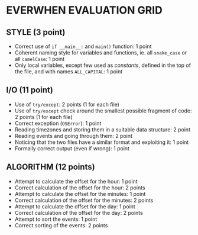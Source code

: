 # EVERWHEN EVALUATION GRID

## STYLE (3 point)

* Correct use of `if __main__:` and `main()` function: 1 point
* Coherent naming style for variables and functions, ie. all `snake_case` or all `camelCase`: 1 point
* Only local variables, except few used as *constants*, defined in the top of the file, and with names `ALL_CAPITAL`: 1 point

## I/O  (11 point)

* Use of `try/except`: 2 points (1 for each file)
* Use of `try/except` check around the smallest possible fragment of code: 2 points (1 for each file)
* Correct exception (`OSError`): 1 point
* Reading timezones and storing them in a suitable data structure: 2 point
* Reading events and going through them: 2 point
* Noticing that the two files have a similar format and exploiting it: 1 point
* Formally correct output (even if wrong): 1 point

## ALGORITHM (12 points)

* Attempt to calculate the offset for the hour: 1 point
* Correct calculation of the offset for the hour: 2 points
* Attempt to calculate the offset for the minutes: 1 point
* Correct calculation of the offset for the minutes: 2 points
* Attempt to calculate the offset for the day: 1 point
* Correct calculation of the offset for the day: 2 points
* Attempt to sort the events: 1 point
* Correct sorting of the events: 2 points
